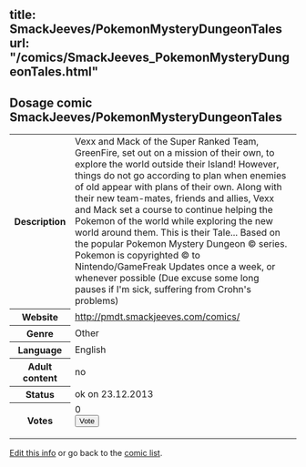 title: SmackJeeves/PokemonMysteryDungeonTales
url: "/comics/SmackJeeves_PokemonMysteryDungeonTales.html"
---
Dosage comic SmackJeeves/PokemonMysteryDungeonTales
-----------------------------------------

<p id="msg"></p>
<script type="text/javascript">
if (window.location.search === '?edit_info_mail=sent_ok') {
  var elem = document.getElementById("msg");
  elem.innerHTML = 'Edited information sucessfully sent for review, which is usually done daily. Thanks!';
  elem.className = 'ok';
}
</script>
<table class="comicinfo">
<tr>
<th>Description</th><td>Vexx and Mack of the Super Ranked Team, GreenFire, set out on a mission of their own, to explore the world outside their Island! However, things do not go according to plan when enemies of old appear with plans of their own. Along with their new team-mates, friends and allies, Vexx and Mack set a course to continue helping the Pokemon of the world while exploring the new world around them. This is their Tale... Based on the popular Pokemon Mystery Dungeon © series. Pokemon is copyrighted © to Nintendo/GameFreak Updates once a week, or whenever possible (Due excuse some long pauses if I'm sick, suffering from Crohn's problems)</td>
</tr>
<tr>
<th>Website</th><td><a href="http://pmdt.smackjeeves.com/comics/">http://pmdt.smackjeeves.com/comics/</a></td>
</tr>
<tr>
<th>Genre</th><td>Other</td>
</tr>
<tr>
<th>Language</th><td>English</td>
</tr>
<tr>
<th>Adult content</th><td>no</td>
</tr>
<tr>
<th>Status</th><td>ok on 23.12.2013</td>
</tr>
<tr>
<th>Votes</th><td>0
<form action="http://gaecounter.appspot.com/count/" method="POST">
<input name="name" type="hidden" value="SmackJeeves_PokemonMysteryDungeonTales"/>
<input name="uid" type="hidden" id="voteuid" value=""/>
<input type="submit" value="Vote"/>
</form>
</td>
</tr>
</table>
<script type="text/javascript">
var ua = navigator.userAgent;
document.getElementById("voteuid").value = ua.replace(/[^a-zA-Z0-9\._:]/g , "_");;
</script>

[Edit this info](SmackJeeves_PokemonMysteryDungeonTales_edit.html) or go back to the [comic list](../comic-index.html).
